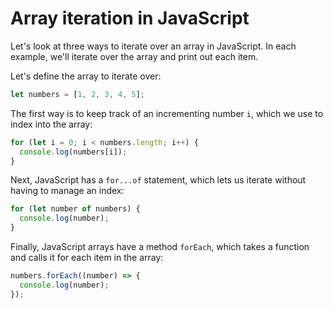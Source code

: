 # Array iteration in JavaScript

Let's look at three ways to iterate over an array in JavaScript. In each
example, we'll iterate over the array and print out each item.

Let's define the array to iterate over:

```javascript
let numbers = [1, 2, 3, 4, 5];
```

The first way is to keep track of an incrementing number `i`, which we use to
index into the array:

```javascript
for (let i = 0; i < numbers.length; i++) {
  console.log(numbers[i]);
}
```

Next, JavaScript has a `for...of` statement, which lets us iterate without
having to manage an index:

```javascript
for (let number of numbers) {
  console.log(number);
}
```

Finally, JavaScript arrays have a method `forEach`, which takes a function and
calls it for each item in the array:

```javascript
numbers.forEach((number) => {
  console.log(number);
});
```
